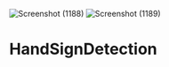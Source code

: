 ![Screenshot (1188)](https://user-images.githubusercontent.com/67106441/228626966-e40e9193-23c3-4550-9694-9b256dfd57ae.png)
![Screenshot (1189)](https://user-images.githubusercontent.com/67106441/228626980-5c47dd63-e592-4cba-b942-759143a91f74.png)
# HandSignDetection

